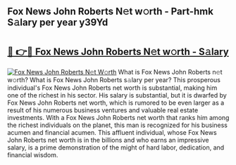 ## Fox News John Roberts N𝚎t w𝚘rth - Part-hmk S𝚊lary per year y39Yd

# <h2><a href="http://gc2hlw.nevu.top/?p=Fox+News+John+Roberts">🔗 👉🔴 Fox News John Roberts N𝚎t w𝚘rth - S𝚊lary</a></h2>

[![Fox News John Roberts N𝚎t W𝚘rth](https://i.imgur.com/Oavwk0R.jpeg)](http://gc2hlw.nevu.top/?p=Fox+News+John+Roberts)
What is Fox News John Roberts n𝚎t w𝚘rth? What is Fox News John Roberts s𝚊lary per year?
This prosperous individual's Fox News John Roberts net worth is substantial, making him one of the richest in his sector. His salary is substantial, but it is dwarfed by Fox News John Roberts net worth, which is rumored to be even larger as a result of his numerous business ventures and valuable real estate investments. With a Fox News John Roberts net worth that ranks him among the richest individuals on the planet, this man is recognized for his business acumen and financial acumen. This affluent individual, whose Fox News John Roberts net worth is in the billions and who earns an impressive salary, is a prime demonstration of the might of hard labor, dedication, and financial wisdom.
